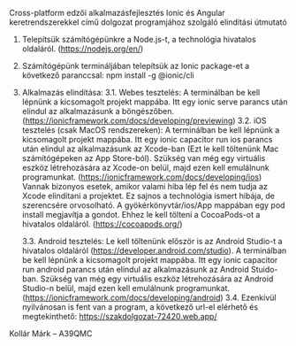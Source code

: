 Cross-platform edzői alkalmazásfejlesztés Ionic és Angular keretrendszerekkel című dolgozat programjához szolgáló elindítási útmutató
1. Telepítsük számítógépünkre a Node.js-t, a technológia hivatalos oldaláról. (https://nodejs.org/en/)
 
2. Számítógépünk termináljában telepítsük az Ionic package-et a következő paranccsal: npm install -g @ionic/cli
3. Alkalmazás elindítása:
      3.1. Webes tesztelés: A terminálban be kell lépnünk a kicsomagolt projekt mappába. Itt egy ionic serve parancs után elindul az alkalmazásunk a böngészőben. (https://ionicframework.com/docs/developing/previewing)
      3.2. iOS tesztelés (csak MacOS rendszereken): A terminálban be kell lépnünk a kicsomagolt projekt mappába. Itt egy ionic capacitor run ios parancs után elindul az alkalmazásunk az Xcode-ban (Ezt le kell töltenünk Mac számítógépeken az App Store-ból). Szükség van még egy virtuális eszköz létrehozására az Xcode-on belül, majd ezen kell emulálnunk programunkat. (https://ionicframework.com/docs/developing/ios)
          Vannak bizonyos esetek, amikor valami hiba lép fel és nem tudja az Xcode elindítani a projektet. Ez sajnos a technológia ismert hibája, de szerencsére orvosolható. A gyökérkönyvtár/ios/App mappában egy pod install megjavítja a gondot. Ehhez le kell tölteni a CocoaPods-ot a hivatalos oldaláról. (https://cocoapods.org/)
  
      3.3. Android tesztelés: Le kell töltenünk először is az Android Studio-t a hivatalos oldaláról (https://developer.android.com/studio). A terminálban be kell lépnünk a kicsomagolt projekt mappába. Itt egy ionic capacitor run android parancs után elindul az alkalmazásunk az Android Stuido-ban. Szükség van még egy virtuális eszköz létrehozására az Android Studio-n belül, majd ezen kell emulálnunk programunkat. (https://ionicframework.com/docs/developing/android)
      3.4. Ezenkívül nyilvánosan is fent van a program, a következő url-el elérhető és megtekinthető: https://szakdolgozat-72420.web.app/


Kollár Márk – A39QMC
